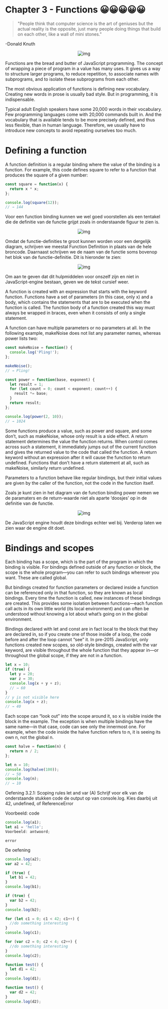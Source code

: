 # Chapter 3 - Functions 😀😀😀😀😀

> "People think that computer science is the art of geniuses but the actual
> reality is the opposite, just many people doing things that build on each
> other, like a wall of mini stones."

-Donald Knuth

<p align="center">
    <img  src="https://dwa-courses.firebaseapp.com/img/chapter_picture_3.jpg" alt="img">
</p>

Functions are the bread and butter of JavaScript programming. The concept of
wrapping a piece of program in a value has many uses. It gives us a way to
structure larger programs, to reduce repetition, to associate names with
subprograms, and to isolate these subprograms from each other.

The most obvious application of functions is defining new vocabulary. Creating
new words in prose is usually bad style. But in programming, it is
indispensable.

Typical adult English speakers have some 20,000 words in their vocabulary. Few
programming languages come with 20,000 commands built in. And the vocabulary
that is available tends to be more precisely defined, and thus less flexible,
than in human language. Therefore, we usually have to introduce new concepts to
avoid repeating ourselves too much.

# Defining a function

A function definition is a regular binding where the value of the binding is a
function. For example, this code defines square to refer to a function that
produces the square of a given number:

```js
const square = function(x) {
  return x * x;
};

console.log(square(12));
// → 144
```

<Note>

Voor een function binding kunnen we wel goed voorstellen als een tentakel die de
definitie van de functie grijpt zoals in onderstaande figuur te zien is.

<p align="center">
    <img  src="https://dwa-courses.firebaseapp.com/img/memory_model/chap03/square_verbose.svg" alt="img">
</p>

Omdat de functie-definities te groot kunnen worden voor een dergelijk diagram,
schrijven we meestal Function Definition in plaats van de hele broncode.
Daarnaast schrijven we de naam van de functie soms bovenop het blok van de
functie-definitie. Dit is hieronder te zien:

<p align="center">
   <img  src="https://dwa-courses.firebaseapp.com/img/memory_model/chap03/square_concise.svg" alt="img">
</p>

Om aan te geven dat dit hulpmiddelen voor onszelf zijn en niet in
JavaScript-engine bestaan, geven we de tekst cursief weer.

</Note>

A function is created with an expression that starts with the keyword function.
Functions have a set of parameters (in this case, only x) and a body, which
contains the statements that are to be executed when the function is called. The
function body of a function created this way must always be wrapped in braces,
even when it consists of only a single statement.

A function can have multiple parameters or no parameters at all. In the
following example, makeNoise does not list any parameter names, whereas power
lists two:

```js
const makeNoise = function() {
  console.log('Pling!');
};

makeNoise();
// → Pling!

const power = function(base, exponent) {
  let result = 1;
  for (let count = 0; count < exponent; count++) {
    result *= base;
  }
  return result;
};

console.log(power(2, 10));
// → 1024
```

Some functions produce a value, such as power and square, and some don’t, such
as makeNoise, whose only result is a side effect. A return statement determines
the value the function returns. When control comes across such a statement, it
immediately jumps out of the current function and gives the returned value to
the code that called the function. A return keyword without an expression after
it will cause the function to return undefined. Functions that don’t have a
return statement at all, such as makeNoise, similarly return undefined.

Parameters to a function behave like regular bindings, but their initial values
are given by the caller of the function, not the code in the function itself.

<Note>

Zoals je kunt zien in het diagram van de function binding power nemen we de
paramaters en de return-waarde niet als aparte ‘doosjes’ op in de definitie van
de functie.

<p align="center">
   <img  src="https://dwa-courses.firebaseapp.com/img/memory_model/chap03/power_verbose.svg" alt="img">
</p>

De JavaScript engine houdt deze bindings echter wel bij. Verderop laten we zien
waar de engine dit doet.

</Note>

# Bindings and scopes

Each binding has a scope, which is the part of the program in which the binding
is visible. For bindings defined outside of any function or block, the scope is
the whole program—you can refer to such bindings wherever you want. These are
called global.

But bindings created for function parameters or declared inside a function can
be referenced only in that function, so they are known as local bindings. Every
time the function is called, new instances of these bindings are created. This
provides some isolation between functions—each function call acts in its own
little world (its local environment) and can often be understood without knowing
a lot about what’s going on in the global environment.

Bindings declared with let and const are in fact local to the block that they
are declared in, so if you create one of those inside of a loop, the code before
and after the loop cannot “see” it. In pre-2015 JavaScript, only functions
created new scopes, so old-style bindings, created with the var keyword, are
visible throughout the whole function that they appear in—or throughout the
global scope, if they are not in a function.

```js
let x = 10;
if (true) {
  let y = 20;
  var z = 30;
  console.log(x + y + z);
  // → 60
}
// y is not visible here
console.log(x + z);
// → 40
```

Each scope can “look out” into the scope around it, so x is visible inside the
block in the example. The exception is when multiple bindings have the same
name—in that case, code can see only the innermost one. For example, when the
code inside the halve function refers to n, it is seeing its own n, not the
global n.

```js
const halve = function(n) {
  return n / 2;
};

let n = 10;
console.log(halve(100));
// → 50
console.log(n);
// → 10
```

<ShortExercise id="r3CLzHi82RLnYGVaDBZJ" title="Oefening 3.2.1: Scoping rules let and var (A)">

Oefening 3.2.1: Scoping rules let and var (A) Schrijf voor elk van de
onderstaande stukken code de output op van console.log. Kies daarbij uit 42,
undefined, of ReferenceError

Voorbeeld: code

```js
console.log(a1);
let a1 = 'hello';
Voorbeeld: antwoord;
```

```
error
```

De oefening

```js
console.log(a2);
var a2 = 42;
```

</ShortExercise>

<ShortExercise id="gekH3dwXwNvE9qOnQp4F" title="Oefening 3.2.2: Scoping rules let and var (B1)">

```js
if (true) {
  let b1 = 42;
}
console.log(b1);
```

</ShortExercise>

<ShortExercise id="1QrzsmGtb7TMNsU0wRDc" title="Oefening 3.2.3: Scoping rules let and var (B2)">

```js
if (true) {
  var b2 = 42;
}
console.log(b2);
```

</ShortExercise>

<ShortExercise id="8iZux1FzUS7REpQXNZQY" title="Oefening 3.2.4: Scoping rules let and var (C1)">

```js
for (let c1 = 0; c1 < 42; c1++) {
  //do something interesting
}
console.log(c1);
```

</ShortExercise>

<ShortExercise id="tEcMQsnQGUPDEyK3212m" title="Oefening 3.2.5: Scoping rules let and var (C2)">

```js
for (var c2 = 0; c2 < 4; c2++) {
  //do something interesting
}
console.log(c2);
```

</ShortExercise>

<ShortExercise id="7jjeIgOakjQS8uqffFvd" title="Oefening 3.2.6: Scoping rules let and var (D1)">

```js
function test() {
  let d1 = 42;
}
console.log(d1);
```

</ShortExercise>

<ShortExercise id="7vUeILPYPNx6VJDT6hzJ" title="Oefening 3.2.7: Scoping rules let and var (D2)">

```js
function test() {
  var d2 = 42;
}
console.log(d2);
```

</ShortExercise>

